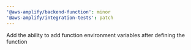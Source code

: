 ```yaml
---
'@aws-amplify/backend-function': minor
'@aws-amplify/integration-tests': patch
---
```


Add the ability to add function environment variables after defining the function
